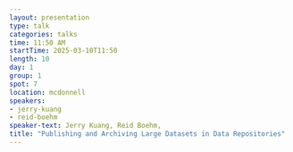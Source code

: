 ```yaml
---
layout: presentation
type: talk
categories: talks
time: 11:50 AM
startTime: 2025-03-10T11:50 
length: 10
day: 1
group: 1
spot: 7
location: mcdonnell
speakers:
- jerry-kuang
- reid-boehm
speaker-text: Jerry Kuang, Reid Boehm, 
title: "Publishing and Archiving Large Datasets in Data Repositories"
---
```


